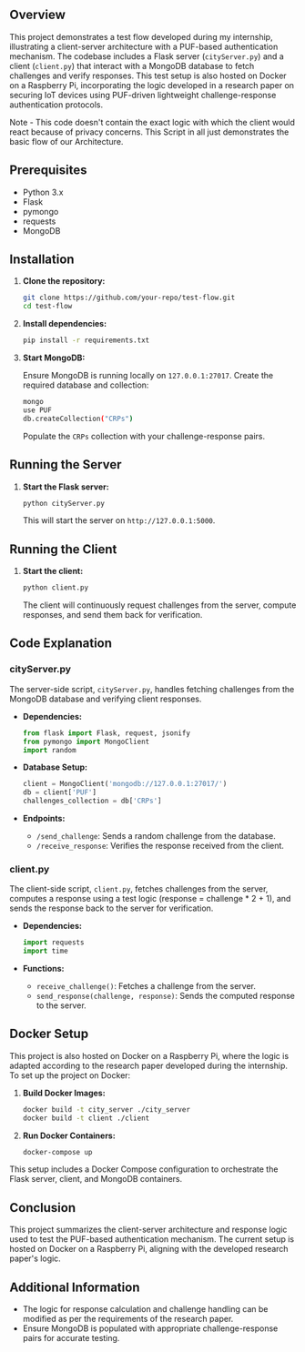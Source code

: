 
## Overview

This project demonstrates a test flow developed during my internship, illustrating a client-server architecture with a PUF-based authentication mechanism. The codebase includes a Flask server (`cityServer.py`) and a client (`client.py`) that interact with a MongoDB database to fetch challenges and verify responses. This test setup is also hosted on Docker on a Raspberry Pi, incorporating the logic developed in a research paper on securing IoT devices using PUF-driven lightweight challenge-response authentication protocols.

Note - This code doesn't contain the exact logic with which the client would react because of privacy concerns. This Script in all just demonstrates the basic flow of our Architecture.

## Prerequisites

- Python 3.x
- Flask
- pymongo
- requests
- MongoDB

## Installation

1. **Clone the repository:**

   ```sh
   git clone https://github.com/your-repo/test-flow.git
   cd test-flow
   ```

2. **Install dependencies:**

   ```sh
   pip install -r requirements.txt
   ```

3. **Start MongoDB:**

   Ensure MongoDB is running locally on `127.0.0.1:27017`. Create the required database and collection:

   ```sh
   mongo
   use PUF
   db.createCollection("CRPs")
   ```

   Populate the `CRPs` collection with your challenge-response pairs.

## Running the Server

1. **Start the Flask server:**

   ```sh
   python cityServer.py
   ```

   This will start the server on `http://127.0.0.1:5000`.

## Running the Client

1. **Start the client:**

   ```sh
   python client.py
   ```

   The client will continuously request challenges from the server, compute responses, and send them back for verification.

## Code Explanation

### cityServer.py

The server-side script, `cityServer.py`, handles fetching challenges from the MongoDB database and verifying client responses.

- **Dependencies:**

  ```python
  from flask import Flask, request, jsonify
  from pymongo import MongoClient
  import random
  ```

- **Database Setup:**

  ```python
  client = MongoClient('mongodb://127.0.0.1:27017/')
  db = client['PUF']
  challenges_collection = db['CRPs']
  ```

- **Endpoints:**

  - `/send_challenge`: Sends a random challenge from the database.
  - `/receive_response`: Verifies the response received from the client.

### client.py

The client-side script, `client.py`, fetches challenges from the server, computes a response using a test logic (response = challenge * 2 + 1), and sends the response back to the server for verification.

- **Dependencies:**

  ```python
  import requests
  import time
  ```

- **Functions:**

  - `receive_challenge()`: Fetches a challenge from the server.
  - `send_response(challenge, response)`: Sends the computed response to the server.

## Docker Setup

This project is also hosted on Docker on a Raspberry Pi, where the logic is adapted according to the research paper developed during the internship. To set up the project on Docker:

1. **Build Docker Images:**

   ```sh
   docker build -t city_server ./city_server
   docker build -t client ./client
   ```

2. **Run Docker Containers:**

   ```sh
   docker-compose up
   ```

This setup includes a Docker Compose configuration to orchestrate the Flask server, client, and MongoDB containers.

## Conclusion

This project summarizes the client-server architecture and response logic used to test the PUF-based authentication mechanism. The current setup is hosted on Docker on a Raspberry Pi, aligning with the developed research paper's logic.

## Additional Information

- The logic for response calculation and challenge handling can be modified as per the requirements of the research paper.
- Ensure MongoDB is populated with appropriate challenge-response pairs for accurate testing.
